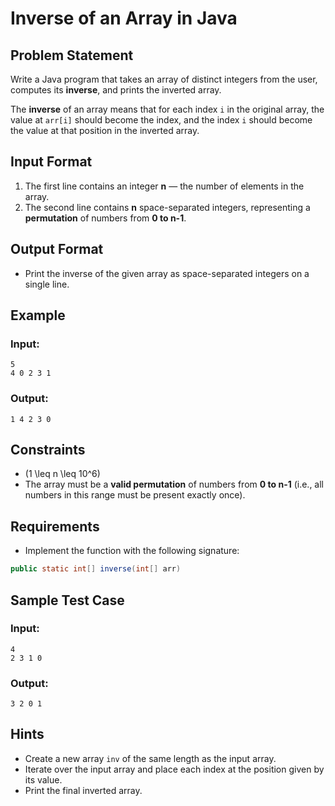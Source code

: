 # Inverse of an Array in Java

## Problem Statement  
Write a Java program that takes an array of distinct integers from the user, computes its **inverse**, and prints the inverted array.  

The **inverse** of an array means that for each index `i` in the original array, the value at `arr[i]` should become the index, and the index `i` should become the value at that position in the inverted array.

## Input Format  
1. The first line contains an integer **n** — the number of elements in the array.  
2. The second line contains **n** space-separated integers, representing a **permutation** of numbers from **0 to n-1**.

## Output Format  
- Print the inverse of the given array as space-separated integers on a single line.

## Example  

### **Input:**  
```
5
4 0 2 3 1
```

### **Output:**  
```
1 4 2 3 0
```

## Constraints  
- \(1 \leq n \leq 10^6\)  
- The array must be a **valid permutation** of numbers from **0 to n-1** (i.e., all numbers in this range must be present exactly once).  

## Requirements  
- Implement the function with the following signature:  

```java
public static int[] inverse(int[] arr)
```

## Sample Test Case  

### **Input:**  
```
4
2 3 1 0
```

### **Output:**  
```
3 2 0 1
```

## Hints  
- Create a new array `inv` of the same length as the input array.  
- Iterate over the input array and place each index at the position given by its value.  
- Print the final inverted array.
